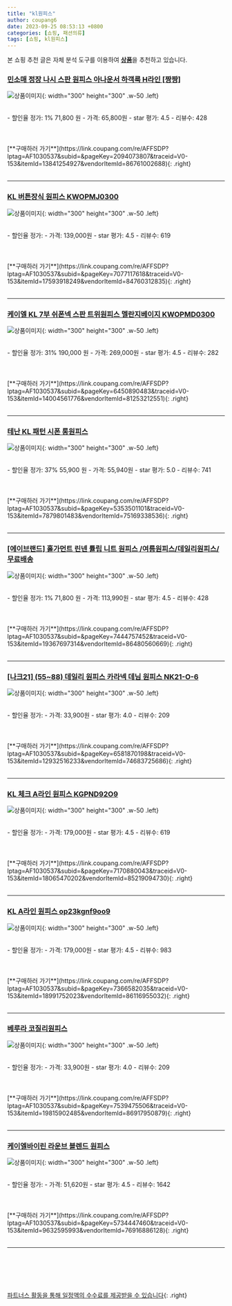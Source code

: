 ```yaml
---
title: "kl원피스"
author: coupang6
date: 2023-09-25 08:53:13 +0800
categories: [쇼핑, 패션의류]
tags: [쇼핑, kl원피스]
---
```


본 쇼핑 추천 글은 자체 분석 도구를 이용하여 [**상품**](https://link.coupang.com/a/bao1ui)을 추천하고 있습니다.

### [민소매 정장 나시 스판 원피스 아나운서 하객룩 H라인 [짱짱]](https://link.coupang.com/re/AFFSDP?lptag=AF1030537&subid=&pageKey=2094073807&traceid=V0-153&itemId=13841254927&vendorItemId=86761002688)

![상품이미지](https://thumbnail9.coupangcdn.com/thumbnails/remote/230x230ex/image/vendor_inventory/b29f/2b011220f619b40ce9fe0706973c7b7cc3a4073cb2bafc13a5f88291cbd2.jpg){: width="300" height="300" .w-50 .left}


<br>
- 할인율 정가: 1%  71,800   원
- 가격: 65,800원
- star 평가: 4.5
- 리뷰수: 428
<br>
<br>
<br>
<br>
[**구매하러 가기**](https://link.coupang.com/re/AFFSDP?lptag=AF1030537&subid=&pageKey=2094073807&traceid=V0-153&itemId=13841254927&vendorItemId=86761002688){: .right}
<br>
<br>

---

### [KL 버튼장식 원피스 KWOPMJ0300](https://link.coupang.com/re/AFFSDP?lptag=AF1030537&subid=&pageKey=7077117618&traceid=V0-153&itemId=17593918249&vendorItemId=84760312835)

![상품이미지](https://thumbnail7.coupangcdn.com/thumbnails/remote/230x230ex/image/vendor_inventory/d7dd/a18e353e42df821d57dc975acd57196450adb6eb70262148d46ae7ac7e0e.jpg){: width="300" height="300" .w-50 .left}


<br>
- 할인율 정가: 
- 가격: 139,000원
- star 평가: 4.5
- 리뷰수: 619
<br>
<br>
<br>
<br>
[**구매하러 가기**](https://link.coupang.com/re/AFFSDP?lptag=AF1030537&subid=&pageKey=7077117618&traceid=V0-153&itemId=17593918249&vendorItemId=84760312835){: .right}
<br>
<br>

---

### [케이엘 KL 7부 쉬폰넥 스판 트위원피스 멜란지베이지 KWOPMD0300](https://link.coupang.com/re/AFFSDP?lptag=AF1030537&subid=&pageKey=6450890483&traceid=V0-153&itemId=14004561776&vendorItemId=81253212551)

![상품이미지](https://thumbnail6.coupangcdn.com/thumbnails/remote/230x230ex/image/vendor_inventory/c990/f19dc97576c16538c996dec22846756849948d422c588ac6c6a0027aa99c.jpg){: width="300" height="300" .w-50 .left}


<br>
- 할인율 정가: 31%  190,000   원
- 가격: 269,000원
- star 평가: 4.5
- 리뷰수: 282
<br>
<br>
<br>
<br>
[**구매하러 가기**](https://link.coupang.com/re/AFFSDP?lptag=AF1030537&subid=&pageKey=6450890483&traceid=V0-153&itemId=14004561776&vendorItemId=81253212551){: .right}
<br>
<br>

---

### [테난 KL 패턴 시폰 롱원피스](https://link.coupang.com/re/AFFSDP?lptag=AF1030537&subid=&pageKey=5353501101&traceid=V0-153&itemId=7879801483&vendorItemId=75169338536)

![상품이미지](https://thumbnail9.coupangcdn.com/thumbnails/remote/230x230ex/image/retail/images/2021/04/15/14/4/bee69b76-9af5-422a-8ec8-b11e76af754a.jpg){: width="300" height="300" .w-50 .left}


<br>
- 할인율 정가: 37%  55,900   원
- 가격: 55,940원
- star 평가: 5.0
- 리뷰수: 741
<br>
<br>
<br>
<br>
[**구매하러 가기**](https://link.coupang.com/re/AFFSDP?lptag=AF1030537&subid=&pageKey=5353501101&traceid=V0-153&itemId=7879801483&vendorItemId=75169338536){: .right}
<br>
<br>

---

### [[에이브랜드] 홀가먼트 린넨 튤립 니트 원피스 /여름원피스/데일리원피스/무료배송](https://link.coupang.com/re/AFFSDP?lptag=AF1030537&subid=&pageKey=7444757452&traceid=V0-153&itemId=19367697314&vendorItemId=86480560669)

![상품이미지](https://thumbnail10.coupangcdn.com/thumbnails/remote/230x230ex/image/vendor_inventory/6ddc/3fb5764b00c92be336f501475c61e6fbb7e7d2c6cf60a1d2a7823af8107d.jpg){: width="300" height="300" .w-50 .left}


<br>
- 할인율 정가: 1%  71,800   원
- 가격: 113,990원
- star 평가: 4.5
- 리뷰수: 428
<br>
<br>
<br>
<br>
[**구매하러 가기**](https://link.coupang.com/re/AFFSDP?lptag=AF1030537&subid=&pageKey=7444757452&traceid=V0-153&itemId=19367697314&vendorItemId=86480560669){: .right}
<br>
<br>

---

### [[나크21] (55~88) 데일리 원피스 카라넥 데님 원피스 NK21-O-6](https://link.coupang.com/re/AFFSDP?lptag=AF1030537&subid=&pageKey=6581870198&traceid=V0-153&itemId=12932516233&vendorItemId=74683725686)

![상품이미지](https://thumbnail8.coupangcdn.com/thumbnails/remote/230x230ex/image/vendor_inventory/d751/e44eccd4e05633cb9b9836ea4beb73141bc31718b8e048aa7406b004db57.jpg){: width="300" height="300" .w-50 .left}


<br>
- 할인율 정가: 
- 가격: 33,900원
- star 평가: 4.0
- 리뷰수: 209
<br>
<br>
<br>
<br>
[**구매하러 가기**](https://link.coupang.com/re/AFFSDP?lptag=AF1030537&subid=&pageKey=6581870198&traceid=V0-153&itemId=12932516233&vendorItemId=74683725686){: .right}
<br>
<br>

---

### [KL 체크 A라인 원피스 KGPND92O9](https://link.coupang.com/re/AFFSDP?lptag=AF1030537&subid=&pageKey=7170880043&traceid=V0-153&itemId=18065470202&vendorItemId=85219094730)

![상품이미지](https://thumbnail10.coupangcdn.com/thumbnails/remote/230x230ex/image/vendor_inventory/9167/af619fc6fb446fb61a735c4d9ae9a8e0863b4aee1fdd63304ad7f2ef858f.jpg){: width="300" height="300" .w-50 .left}


<br>
- 할인율 정가: 
- 가격: 179,000원
- star 평가: 4.5
- 리뷰수: 619
<br>
<br>
<br>
<br>
[**구매하러 가기**](https://link.coupang.com/re/AFFSDP?lptag=AF1030537&subid=&pageKey=7170880043&traceid=V0-153&itemId=18065470202&vendorItemId=85219094730){: .right}
<br>
<br>

---

### [KL A라인 원피스 op23kgnf9oo9](https://link.coupang.com/re/AFFSDP?lptag=AF1030537&subid=&pageKey=7366582035&traceid=V0-153&itemId=18991752023&vendorItemId=86116955032)

![상품이미지](https://thumbnail10.coupangcdn.com/thumbnails/remote/230x230ex/image/vendor_inventory/7aac/66c68f28890f258f1d8418b3b5bf472aa0ebef9b9b58f66489130039c93b.jpg){: width="300" height="300" .w-50 .left}


<br>
- 할인율 정가: 
- 가격: 179,000원
- star 평가: 4.5
- 리뷰수: 983
<br>
<br>
<br>
<br>
[**구매하러 가기**](https://link.coupang.com/re/AFFSDP?lptag=AF1030537&subid=&pageKey=7366582035&traceid=V0-153&itemId=18991752023&vendorItemId=86116955032){: .right}
<br>
<br>

---

### [베루라 코질리원피스](https://link.coupang.com/re/AFFSDP?lptag=AF1030537&subid=&pageKey=7539475506&traceid=V0-153&itemId=19815902485&vendorItemId=86917950879)

![상품이미지](https://thumbnail10.coupangcdn.com/thumbnails/remote/230x230ex/image/vendor_inventory/f48f/8818830c954a21efe8c4aee2e9f3064084b1e130e01512686a7f59c739e3.jpg){: width="300" height="300" .w-50 .left}


<br>
- 할인율 정가: 
- 가격: 33,900원
- star 평가: 4.0
- 리뷰수: 209
<br>
<br>
<br>
<br>
[**구매하러 가기**](https://link.coupang.com/re/AFFSDP?lptag=AF1030537&subid=&pageKey=7539475506&traceid=V0-153&itemId=19815902485&vendorItemId=86917950879){: .right}
<br>
<br>

---

### [케이엘바이린 라운브 블렌드 원피스](https://link.coupang.com/re/AFFSDP?lptag=AF1030537&subid=&pageKey=5734447460&traceid=V0-153&itemId=9632595993&vendorItemId=76916886128)

![상품이미지](https://thumbnail9.coupangcdn.com/thumbnails/remote/230x230ex/image/retail/images/2021/06/25/11/8/40260afb-eabb-4004-ba30-1c25b234df8a.jpg){: width="300" height="300" .w-50 .left}


<br>
- 할인율 정가: 
- 가격: 51,620원
- star 평가: 4.5
- 리뷰수: 1642
<br>
<br>
<br>
<br>
[**구매하러 가기**](https://link.coupang.com/re/AFFSDP?lptag=AF1030537&subid=&pageKey=5734447460&traceid=V0-153&itemId=9632595993&vendorItemId=76916886128){: .right}
<br>
<br>

---
<br><br><br><br><br> [파트너스 활동을 통해 일정액의 수수료를 제공받을 수 있습니다](https://link.coupang.com/a/bao1ui){: .right}